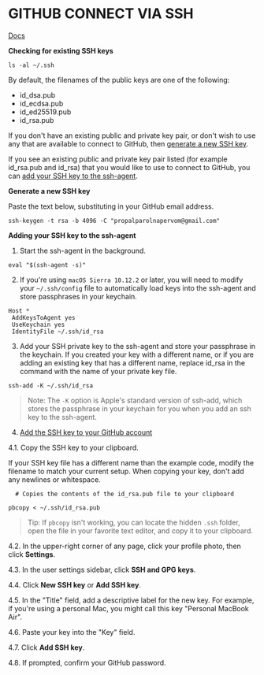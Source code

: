 # GITHUB CONNECT VIA SSH

[Docs](https://help.github.com/articles/connecting-to-github-with-ssh/)


**Checking for existing SSH keys**

```
ls -al ~/.ssh
```

By default, the filenames of the public keys are one of the following:

  - id_dsa.pub
  - id_ecdsa.pub
  - id_ed25519.pub
  - id_rsa.pub

If you don't have an existing public and private key pair, or don't wish to use any that are available to connect to GitHub, then [generate a new SSH key](https://help.github.com/articles/generating-a-new-ssh-key-and-adding-it-to-the-ssh-agent).

If you see an existing public and private key pair listed (for example id_rsa.pub and id_rsa) that you would like to use to connect to GitHub, you can [add your SSH key to the ssh-agent](https://help.github.com/articles/generating-a-new-ssh-key-and-adding-it-to-the-ssh-agent/#adding-your-ssh-key-to-the-ssh-agent).



**Generate a new SSH key**

Paste the text below, substituting in your GitHub email address.
```
ssh-keygen -t rsa -b 4096 -C "propalparolnapervom@gmail.com"
```


**Adding your SSH key to the ssh-agent**


1. Start the ssh-agent in the background.
```
eval "$(ssh-agent -s)"
```


2. If you're using `macOS Sierra 10.12.2` or later, you will need to modify your `~/.ssh/config` file to automatically load keys into the ssh-agent and store passphrases in your keychain.
```
Host *
 AddKeysToAgent yes
 UseKeychain yes
 IdentityFile ~/.ssh/id_rsa
```
 
 
3. Add your SSH private key to the ssh-agent and store your passphrase in the keychain. If you created your key with a different name, or if you are adding an existing key that has a different name, replace id_rsa in the command with the name of your private key file.
```
ssh-add -K ~/.ssh/id_rsa
```

> Note: The `-K` option is Apple's standard version of ssh-add, which stores the passphrase in your keychain for you when you add an ssh key to the ssh-agent.


4. [Add the SSH key to your GitHub account](https://help.github.com/articles/adding-a-new-ssh-key-to-your-github-account/)

4.1. Copy the SSH key to your clipboard.

If your SSH key file has a different name than the example code, modify the filename to match your current setup. When copying your key, don't add any newlines or whitespace.
```
  # Copies the contents of the id_rsa.pub file to your clipboard
  
pbcopy < ~/.ssh/id_rsa.pub
```

> Tip: If `pbcopy` isn't working, you can locate the hidden `.ssh` folder, open the file in your favorite text editor, and copy it to your clipboard.


4.2. In the upper-right corner of any page, click your profile photo, then click **Settings**.

4.3. In the user settings sidebar, click **SSH and GPG keys**.

4.4. Click **New SSH key** or **Add SSH key**.

4.5. In the "Title" field, add a descriptive label for the new key. For example, if you're using a personal Mac, you might call this key "Personal MacBook Air".

4.6. Paste your key into the "Key" field.

4.7. Click **Add SSH key**.

4.8. If prompted, confirm your GitHub password.











